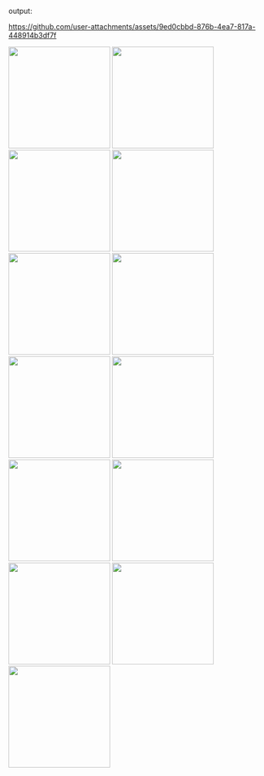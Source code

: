 







output:

https://github.com/user-attachments/assets/9ed0cbbd-876b-4ea7-817a-448914b3df7f

<img src = "https://github.com/user-attachments/assets/61d24cac-bedd-4d98-9586-4a35ef2e32bd" width="200">
<img src = "https://github.com/user-attachments/assets/4bd5a44d-cdda-481e-a7d3-27920e7ee9f7" width="200">
<img src = "https://github.com/user-attachments/assets/956d02e2-5f6d-4a0b-89a4-ea9e8f4b3b03" width="200">
<img src = "https://github.com/user-attachments/assets/7332ffac-c1ce-4a0d-8c56-fbc31ac060a7" width="200">
<img src = "https://github.com/user-attachments/assets/7d42188a-3e1a-4d77-b96c-e667507f8ec9" width="200">
<img src = "https://github.com/user-attachments/assets/a7502026-9df4-4c70-ac89-0f344c977336" width="200">
<img src = "https://github.com/user-attachments/assets/7e213c66-d9cf-4f0e-bfbe-aa0c4ee9a8e8" width="200">
<img src = "https://github.com/user-attachments/assets/46074070-ac12-41bd-8e05-e345efa918a3" width="200">
<img src = "https://github.com/user-attachments/assets/fd8fb1c0-9e79-48a8-978f-b2088fd51436" width="200">
<img src = "https://github.com/user-attachments/assets/b7ee9b88-155a-406d-9779-ea4b75e2dc1b" width="200">
<img src = "https://github.com/user-attachments/assets/f1754250-b8ae-4490-9d4d-7bfb357bdde1" width="200">
<img src = "https://github.com/user-attachments/assets/2bc4f8c7-eb84-4556-a884-c46178aa9f54" width="200">
<img src = "https://github.com/user-attachments/assets/7567fd06-7099-438a-ab27-5ce0e0d5ff2b" width="200">


